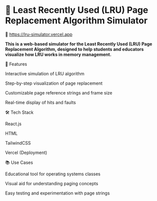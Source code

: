 # 🚀 Least Recently Used (LRU) Page Replacement Algorithm Simulator

🔗 https://lru-simulator.vercel.app

**This is a web-based simulator for the Least Recently Used (LRU) Page Replacement Algorithm, designed to help students and educators visualize how LRU works in memory management.**

🚀 Features
  
  Interactive simulation of LRU algorithm

  Step-by-step visualization of page replacement

  Customizable page reference strings and frame size

  Real-time display of hits and faults

🛠️ Tech Stack
  
  React.js
  
  HTML
  
  TailwindCSS
  
  Vercel (Deployment)

📚 Use Cases

Educational tool for operating systems classes

Visual aid for understanding paging concepts

Easy testing and experimentation with page strings
